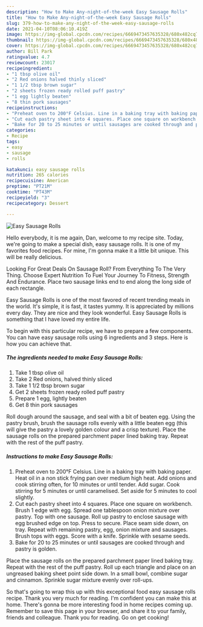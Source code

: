 ```yaml
---
description: "How to Make Any-night-of-the-week Easy Sausage Rolls"
title: "How to Make Any-night-of-the-week Easy Sausage Rolls"
slug: 379-how-to-make-any-night-of-the-week-easy-sausage-rolls
date: 2021-04-10T08:06:10.419Z
image: https://img-global.cpcdn.com/recipes/6669473457635328/680x482cq70/easy-sausage-rolls-recipe-main-photo.jpg
thumbnail: https://img-global.cpcdn.com/recipes/6669473457635328/680x482cq70/easy-sausage-rolls-recipe-main-photo.jpg
cover: https://img-global.cpcdn.com/recipes/6669473457635328/680x482cq70/easy-sausage-rolls-recipe-main-photo.jpg
author: Bill Park
ratingvalue: 4.7
reviewcount: 23017
recipeingredient:
- "1 tbsp olive oil"
- "2 Red onions halved thinly sliced"
- "1 1/2 tbsp brown sugar"
- "2 sheets frozen ready rolled puff pastry"
- "1 egg lightly beaten"
- "8 thin pork sausages"
recipeinstructions:
- "Preheat oven to 200°F Celsius. Line in a baking tray with baking paper. Heat oil in a non stick frying pan over medium high heat. Add onions and cook stirring often, for 10 minutes or until tender. Add sugar. Cook stirring for 5 minutes or until caramelised. Set aside for 5 minutes to cool slightly."
- "Cut each pastry sheet into 4 squares. Place one square on workbench. Brush 1 edge with egg. Spread one tablespoon onion mixture over pastry. Top with one sausage. Roll up pastry to enclose sausage with egg brushed edge on top. Press to secure. Place seam side down, on tray. Repeat with remaining pastry, egg, onion mixture and sausages. Brush tops with eggs. Score with a knife. Sprinkle with sesame seeds."
- "Bake for 20 to 25 minutes or until sausages are cooked through and pastry is golden."
categories:
- Recipe
tags:
- easy
- sausage
- rolls

katakunci: easy sausage rolls 
nutrition: 265 calories
recipecuisine: American
preptime: "PT21M"
cooktime: "PT43M"
recipeyield: "3"
recipecategory: Dessert

---
```



![Easy Sausage Rolls](https://img-global.cpcdn.com/recipes/6669473457635328/680x482cq70/easy-sausage-rolls-recipe-main-photo.jpg)

Hello everybody, it is me again, Dan, welcome to my recipe site. Today, we're going to make a special dish, easy sausage rolls. It is one of my favorites food recipes. For mine, I'm gonna make it a little bit unique. This will be really delicious.

Looking For Great Deals On Sausage Roll? From Everything To The Very Thing. Choose Expert Nutrition To Fuel Your Journey To Fitness, Strength And Endurance. Place two sausage links end to end along the long side of each rectangle.

Easy Sausage Rolls is one of the most favored of recent trending meals in the world. It's simple, it is fast, it tastes yummy. It is appreciated by millions every day. They are nice and they look wonderful. Easy Sausage Rolls is something that I have loved my entire life.


To begin with this particular recipe, we have to prepare a few components. You can have easy sausage rolls using 6 ingredients and 3 steps. Here is how you can achieve that.

<!--inarticleads1-->

##### The ingredients needed to make Easy Sausage Rolls:

1. Take 1 tbsp olive oil
1. Take 2 Red onions, halved thinly sliced
1. Take 1 1/2 tbsp brown sugar
1. Get 2 sheets frozen ready rolled puff pastry
1. Prepare 1 egg, lightly beaten
1. Get 8 thin pork sausages


Roll dough around the sausage, and seal with a bit of beaten egg. Using the pastry brush, brush the sausage rolls evenly with a little beaten egg (this will give the pastry a lovely golden colour and a crisp texture). Place the sausage rolls on the prepared parchment paper lined baking tray. Repeat with the rest of the puff pastry. 

<!--inarticleads2-->

##### Instructions to make Easy Sausage Rolls:

1. Preheat oven to 200°F Celsius. Line in a baking tray with baking paper. Heat oil in a non stick frying pan over medium high heat. Add onions and cook stirring often, for 10 minutes or until tender. Add sugar. Cook stirring for 5 minutes or until caramelised. Set aside for 5 minutes to cool slightly.
1. Cut each pastry sheet into 4 squares. Place one square on workbench. Brush 1 edge with egg. Spread one tablespoon onion mixture over pastry. Top with one sausage. Roll up pastry to enclose sausage with egg brushed edge on top. Press to secure. Place seam side down, on tray. Repeat with remaining pastry, egg, onion mixture and sausages. Brush tops with eggs. Score with a knife. Sprinkle with sesame seeds.
1. Bake for 20 to 25 minutes or until sausages are cooked through and pastry is golden.


Place the sausage rolls on the prepared parchment paper lined baking tray. Repeat with the rest of the puff pastry. Roll up each triangle and place on an ungreased baking sheet point side down. In a small bowl, combine sugar and cinnamon. Sprinkle sugar mixture evenly over roll-ups. 

So that's going to wrap this up with this exceptional food easy sausage rolls recipe. Thank you very much for reading. I'm confident you can make this at home. There's gonna be more interesting food in home recipes coming up. Remember to save this page in your browser, and share it to your family, friends and colleague. Thank you for reading. Go on get cooking!
